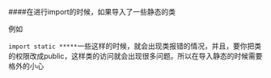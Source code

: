 ####在进行import的时候，如果导入了一些静态的类

例如

`import static *****`一些这样的时候，就会出现类报错的情况，并且，要你把类的权限改成public，这样类的访问就会出现很多问题。所以在导入静态的时候需要格外的小心



